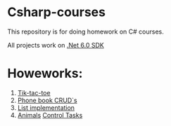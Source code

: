 # Csharp-courses

This repository is for doing homework on C# courses. 

All projects work on [.Net 6.0 SDK](https://dotnet.microsoft.com/en-us/download/dotnet/6.0)

# Howeworks:
1. [Tik-tac-toe](https://github.com/sotiredofyours/Csharp-courses/tree/master/TikTacToe)
2. [Phone book CRUD`s](https://github.com/sotiredofyours/Csharp-courses/tree/master/PhoneBookCRUD)
3. [List implementation](https://github.com/sotiredofyours/Csharp-courses/tree/master/ListImplementation)
4. [Animals](https://github.com/sotiredofyours/Csharp-courses/tree/master/Animals)
[Control Tasks](https://github.com/sotiredofyours/Csharp-courses/tree/master/ControlTasks)
